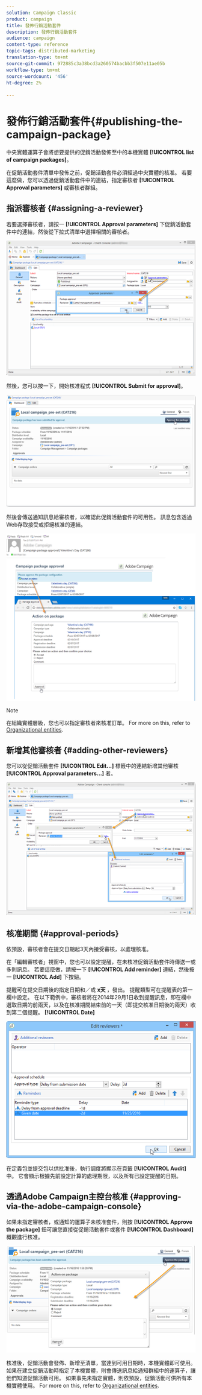 ```yaml
---
solution: Campaign Classic
product: campaign
title: 發佈行銷活動套件
description: 發佈行銷活動套件
audience: campaign
content-type: reference
topic-tags: distributed-marketing
translation-type: tm+mt
source-git-commit: 972885c3a38bcd3a260574bacbb3f507e11ae05b
workflow-type: tm+mt
source-wordcount: '456'
ht-degree: 2%

---
```



# 發佈行銷活動套件{#publishing-the-campaign-package}

中央實體運算子會將想要提供的促銷活動發佈至中的本機實體 **[!UICONTROL list of campaign packages]**。

在促銷活動套件清單中發佈之前，促銷活動套件必須經過中央實體的核准。 若要這麼做，您可以透過促銷活動套件中的連結，指定審核者 **[!UICONTROL Approval parameters]** 或審核者群組。

## 指派審核者 {#assigning-a-reviewer}

若要選擇審核者，請按一 **[!UICONTROL Approval parameters]** 下促銷活動套件中的連結，然後從下拉式清單中選擇相關的審核者。

![](assets/s_advuser_mkg_dist_define_valid.png)

然後，您可以按一下，開始核准程式 **[!UICONTROL Submit for approval]**。

![](assets/s_advuser_mkg_dist_valid_process.png)

然後會傳送通知訊息給審核者，以確認此促銷活動套件的可用性。 訊息包含透過Web存取接受或拒絕核准的連結。

![](assets/s_advuser_mkg_dist_valid_process1.png)

>[!NOTE]
>
>在組織實體層級，您也可以指定審核者來核准訂單。 For more on this, refer to [Organizational entities](../../campaign/using/about-distributed-marketing.md#organizational-entities).

## 新增其他審核者 {#adding-other-reviewers}

您可以從促銷活動套件 **[!UICONTROL Edit...]** 標籤中的連結新增其他審核 **[!UICONTROL Approval parameters...]** 者。

![](assets/s_advuser_mkg_dist_select_op_valid.png)

## 核准期間 {#approval-periods}

依預設，審核者會在提交日期起3天內接受審核，以處理核准。

在「編輯審核者」視窗中，您也可以設定提醒，在未核准促銷活動套件時傳送一或多則訊息。 若要這麼做，請按一下 **[!UICONTROL Add reminder]** 連結，然後按一 **[!UICONTROL Add]** 下按鈕。

提醒可在提交日期後的指定日期和／或 **x天** ，發出。 提醒類型可在提醒表的第一欄中設定。 在以下範例中，審核者將在2014年29月1日收到提醒訊息，即在欄中選取日期的前兩天，以及在核准期間結束前的一天（即提交核准日期後的兩天）收到第二個提醒。 **[!UICONTROL Date]**

![](assets/s_advuser_mkg_dist_reminder_planning.png)

在定義包並提交包以供批准後，執行調度將顯示在頁籤 **[!UICONTROL Audit]** 中。 它會顯示根據先前設定計算的處理期限，以及所有已設定提醒的日期。

## 透過Adobe Campaign主控台核准 {#approving-via-the-adobe-campaign-console}

如果未指定審核者，或通知的運算子未核准套件，則按 **[!UICONTROL Approve the package]** 鈕可讓您直接從促銷活動套件或套件 **[!UICONTROL Dashboard]** 概觀進行核准。

![](assets/s_advuser_mkg_dist_valid_button.png)

核准後，促銷活動會發佈、新增至清單，當達到可用日期時，本機實體即可使用。 如果在建立促銷活動時指定了本機實體，則會傳送訊息給通知群組中的運算子，讓他們知道促銷活動可用。 如果事先未指定實體，則依預設，促銷活動可供所有本機實體使用。 For more on this, refer to [Organizational entities](../../campaign/using/about-distributed-marketing.md#organizational-entities).

